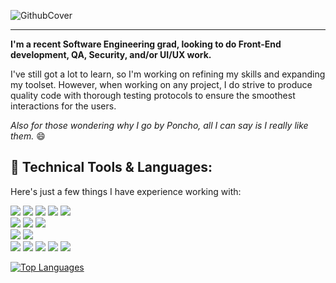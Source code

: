 ![GithubCover](https://user-images.githubusercontent.com/33527005/156520322-f3b34c86-4148-4221-9a0f-be65b647b03f.png)

<hr/>
<p><b>I'm a recent Software Engineering grad, looking to do Front-End development, QA, Security, and/or UI/UX work.</b></p>
<p>
  I've still got a lot to learn, so I'm working on refining my skills and expanding my toolset. However, when working on any project, I 
  do strive to produce quality code with thorough testing protocols to ensure the smoothest interactions for the users.   
</p>

<p><i>Also for those wondering why I go by Poncho, all I can say is I really like them.</i> 😄</p>

<!-- <hr/> -->
<h2>🔧 Technical Tools & Languages:</h2>
<p>Here's just a few things I have experience working with:</p>

![](https://img.shields.io/badge/Code-HTML-informational?style=flat&logo=html5&logoColor=white&color=31C6B4)
![](https://img.shields.io/badge/Code-React-informational?style=flat&logo=react&logoColor=white&color=31C6B4)
![](https://img.shields.io/badge/Code-Javascript-informational?style=flat&logo=javascript&logoColor=white&color=31C6B4)
![](https://img.shields.io/badge/Code-C/C++-informational?style=flat&logo=cplusplus&logoColor=white&color=31C6B4)
![](https://img.shields.io/badge/Code-Java-informational?style=flat&logo=java&logoColor=white&color=31C6B4)
<br/>
![](https://img.shields.io/badge/Style-CSS-informational?style=flat&logo=css3&logoColor=white&color=EF476F)
![](https://img.shields.io/badge/Style-Sass-informational?style=flat&logo=Sass&logoColor=white&color=EF476F)
![](https://img.shields.io/badge/Style-Bootstrap-informational?style=flat&logo=Bootstrap&logoColor=white&color=EF476F)
<br/>
![](https://img.shields.io/badge/OS-Windows-informational?style=flat&logo=Windows&logoColor=white&color=FFD166)
![](https://img.shields.io/badge/OS-Ubuntu-informational?style=flat&logo=Ubuntu&logoColor=white&color=FFD166)
<br/>
![](https://img.shields.io/badge/Tools-Figma-informational?style=flat&logo=Figma&logoColor=white&color=C07EBC)
![](https://img.shields.io/badge/Tools-Gimp-informational?style=flat&logo=Gimp&logoColor=white&color=C07EBC)
![](https://img.shields.io/badge/Tools-Inkscape-informational?style=flat&logo=Inkscape&logoColor=white&color=C07EBC)
![](https://img.shields.io/badge/Tools-Git-informational?style=flat&logo=Git&logoColor=white&color=C07EBC)
![](https://img.shields.io/badge/Tools-Jenkins-informational?style=flat&logo=Jenkins&logoColor=white&color=C07EBC)

[![Top Languages](https://github-readme-stats.vercel.app/api/top-langs/?username=PixelPoncho&show_icons=true&theme=vue-dark&layout=compact)](https://github.com/PixelPoncho/github-readme-stats)
